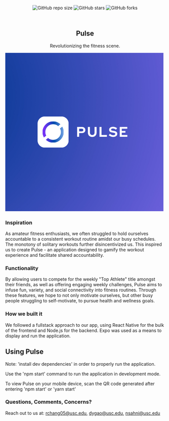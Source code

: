 <div align="center">
  
  ![GitHub repo size](https://img.shields.io/github/repo-size/geeky-prashant/react-native-fitness-app)
  ![GitHub stars](https://img.shields.io/github/stars/geeky-prashant/react-native-fitness-app?style=social)
  ![GitHub forks](https://img.shields.io/github/forks/geeky-prashant/react-native-fitness-app?style=social)
 
  <br />

  <h2 align="center">Pulse</h2>

  Revolutionizing the fitness scene.

</div>

![React Native Fitness App Demo](./assets/Pulse.png "Desktop Demo")


### Inspiration
As amateur fitness enthusiasts, we often struggled to hold ourselves accountable to a consistent workout routine amidst our busy schedules. The monotony of solitary workouts further disincentivized us. This inspired us to create Pulse - an application designed to gamify the workout experience and facilitate shared accountability.

### Functionality
By allowing users to compete for the weekly "Top Athlete" title amongst their friends, as well as offering engaging weekly challenges, Pulse aims to infuse fun, variety, and social connectivity into fitness routines. Through these features, we hope to not only motivate ourselves, but other busy people struggling to self-motivate, to pursue health and wellness goals.

### How we built it 
We followed a fullstack approach to our app, using React Native for the bulk of the frontend and Node.js for the backend. Expo was used as a means to display and run the application.

## Using Pulse

Note: 'install dev dependencies' in order to properly run the application. 

Use the 'npm start' command to run the application in development mode. 

To view Pulse on your mobile device, scan the QR code generated after entering 'npm start' or 'yarn start'

### Questions, Comments, Concerns?

Reach out to us at: rchang05@usc.edu, dygao@usc.edu, nsahni@usc.edu

